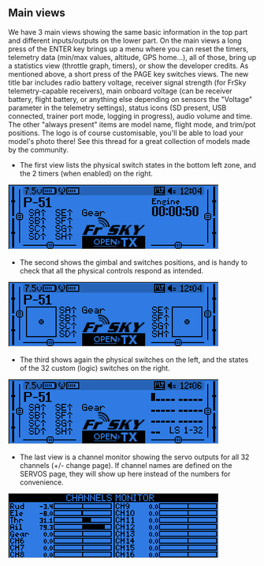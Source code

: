 ## Main views

We have 3 main views showing the same basic information in the top part and different inputs/outputs on the lower part. On the main views a long press of the ENTER key brings up a menu where you can reset the timers, telemetry data (min/max values, altitude, GPS home...), all of those, bring up a statistics view (throttle graph, timers), or show the developer credits. As mentioned above, a short press of the PAGE key switches views.
The new title bar includes radio battery voltage, receiver signal strength (for FrSky telemetry-capable receivers), main onboard voltage (can be receiver battery, flight battery, or anything else depending on sensors the "Voltage" parameter in the telemetry settings), status icons (SD present, USB connected, trainer port mode, logging in progress), audio volume and time.
The other "always present" items are model name, flight mode, and trim/pot positions. The logo is of course customisable, you'll be able to load your model's photo there! See this thread for a great collection of models made by the community.

* The first view lists the physical switch states in the bottom left zone, and the 2 timers (when enabled) on the right.

![](images/main-view-1.png)

* The second shows the gimbal and switches positions, and is handy to check that all the physical controls respond as intended.

![](images/main-view-2.png)

* The third shows again the physical switches on the left, and the states of the 32 custom (logic) switches on the right.

![](images/main-view-3.png)

* The last view is a channel monitor showing the servo outputs for all 32 channels (+/- change page). If channel names are defined on the SERVOS page, they will show up here instead of the numbers for convenience.

![](images/main-view-4.png)

